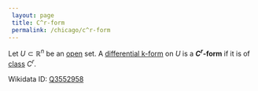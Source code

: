 ```yaml
---
 layout: page
 title: C^r-form
 permalink: /chicago/c^r-form
---
```

Let $U\subset\mathbb R^n$ be an [open](https://mathgloss.github.io/MathGloss/open) set. A [differential k-form](https://mathgloss.github.io/MathGloss/differential_k-form) on $U$ is a **$C^r$-form** if it is of [class](https://mathgloss.github.io/MathGloss/class) $C^r$. 

Wikidata ID: [Q3552958](https://www.wikidata.org/wiki/Q3552958)